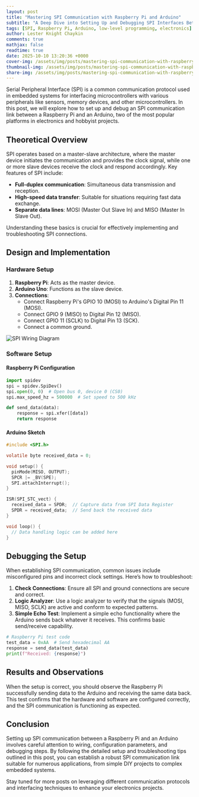```yaml
---
layout: post
title: "Mastering SPI Communication with Raspberry Pi and Arduino"
subtitle: "A Deep Dive into Setting Up and Debugging SPI Interfaces Between Two Popular Platforms"
tags: [SPI, Raspberry Pi, Arduino, low-level programming, electronics]
author: Lester Knight Chaykin
comments: true
mathjax: false
readtime: true
date: 2025-10-10 13:20:36 +0000
cover-img: /assets/img/posts/mastering-spi-communication-with-raspberry-pi-and-arduino.jpg
thumbnail-img: /assets/img/posts/mastering-spi-communication-with-raspberry-pi-and-arduino.jpg
share-img: /assets/img/posts/mastering-spi-communication-with-raspberry-pi-and-arduino.jpg
---
```


Serial Peripheral Interface (SPI) is a common communication protocol used in embedded systems for interfacing microcontrollers with various peripherals like sensors, memory devices, and other microcontrollers. In this post, we will explore how to set up and debug an SPI communication link between a Raspberry Pi and an Arduino, two of the most popular platforms in electronics and hobbyist projects.

## Theoretical Overview

SPI operates based on a master-slave architecture, where the master device initiates the communication and provides the clock signal, while one or more slave devices receive the clock and respond accordingly. Key features of SPI include:

- **Full-duplex communication**: Simultaneous data transmission and reception.
- **High-speed data transfer**: Suitable for situations requiring fast data exchange.
- **Separate data lines**: MOSI (Master Out Slave In) and MISO (Master In Slave Out).

Understanding these basics is crucial for effectively implementing and troubleshooting SPI connections.

## Design and Implementation

### Hardware Setup

1. **Raspberry Pi**: Acts as the master device.
2. **Arduino Uno**: Functions as the slave device.
3. **Connections**:
   - Connect Raspberry Pi's GPIO 10 (MOSI) to Arduino's Digital Pin 11 (MOSI).
   - Connect GPIO 9 (MISO) to Digital Pin 12 (MISO).
   - Connect GPIO 11 (SCLK) to Digital Pin 13 (SCK).
   - Connect a common ground.

![SPI Wiring Diagram](/assets/spi_wiring_diagram.png)

### Software Setup

#### Raspberry Pi Configuration

```python
import spidev
spi = spidev.SpiDev()
spi.open(0, 0)  # Open bus 0, device 0 (CS0)
spi.max_speed_hz = 500000  # Set speed to 500 kHz

def send_data(data):
    response = spi.xfer([data])
    return response
```

#### Arduino Sketch

```c
#include <SPI.h>

volatile byte received_data = 0;

void setup() {
  pinMode(MISO, OUTPUT);
  SPCR |= _BV(SPE);
  SPI.attachInterrupt();
}

ISR(SPI_STC_vect) {
  received_data = SPDR;  // Capture data from SPI Data Register
  SPDR = received_data;  // Send back the received data
}

void loop() {
  // Data handling logic can be added here
}
```

## Debugging the Setup

When establishing SPI communication, common issues include misconfigured pins and incorrect clock settings. Here’s how to troubleshoot:

1. **Check Connections**: Ensure all SPI and ground connections are secure and correct.
2. **Logic Analyzer**: Use a logic analyzer to verify that the signals (MOSI, MISO, SCLK) are active and conform to expected patterns.
3. **Simple Echo Test**: Implement a simple echo functionality where the Arduino sends back whatever it receives. This confirms basic send/receive capability.

```python
# Raspberry Pi test code
test_data = 0xAA  # Send hexadecimal AA
response = send_data(test_data)
print(f"Received: {response}")
```

## Results and Observations

When the setup is correct, you should observe the Raspberry Pi successfully sending data to the Arduino and receiving the same data back. This test confirms that the hardware and software are configured correctly, and the SPI communication is functioning as expected.

## Conclusion

Setting up SPI communication between a Raspberry Pi and an Arduino involves careful attention to wiring, configuration parameters, and debugging steps. By following the detailed setup and troubleshooting tips outlined in this post, you can establish a robust SPI communication link suitable for numerous applications, from simple DIY projects to complex embedded systems.

Stay tuned for more posts on leveraging different communication protocols and interfacing techniques to enhance your electronics projects.